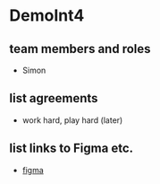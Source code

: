 # DemoInt4

 ## team members and roles
- Simon
 
 ## list agreements
 - work hard, play hard (later)
 
 ## list links to Figma etc.
 - [figma](figma.com)
